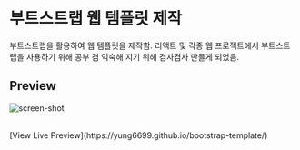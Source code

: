 # 부트스트랩 웹 템플릿 제작

부트스트랩을 활용하여 웹 템플릿을 제작함. 리액트 및 각종 웹 프로젝트에서 부트스트랩을 사용하기 위해 공부 겸 익숙해 지기 위해 겸사겸사 만들게 되었음.


## Preview
![screen-shot](https://github.com/yung6699/bootstrap-template/blob/master/img/screen.png)

<br/>
[View Live Preview](https://yung6699.github.io/bootstrap-template/)


